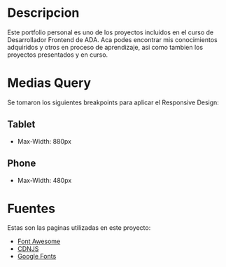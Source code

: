 # Descripcion

Este portfolio personal es uno de los proyectos incluidos en el curso de Desarrollador Frontend de ADA. Aca podes encontrar mis conocimientos adquiridos y otros en proceso de aprendizaje, asi como tambien los proyectos presentados y en curso.

# Medias Query

Se tomaron los siguientes breakpoints para aplicar el Responsive Design: 

## Tablet
- Max-Width: 880px

## Phone
- Max-Width: 480px

# Fuentes 

Estas son las paginas utilizadas en este proyecto:
- [Font Awesome](https://fontawesome.com)
- [CDNJS](https://cdnjs.com/)
- [Google Fonts](https://fonts.google.com/)
